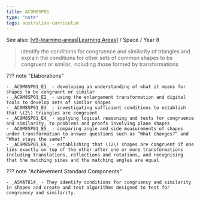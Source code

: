```yaml
---
title: AC9M8SP01
type: "note"
tags: australian-curriculum
---
```


See also: [[v9-learning-areas|Learning Areas]]   / Space / Year 8

> identify the conditions for congruence and similarity of triangles and explain the conditions for other sets of common shapes to be congruent or similar, including those formed by transformations

??? note "Elaborations"

	- _AC9M8SP01_E1_ - developing an understanding of what it means for shapes to be congruent or similar
	- _AC9M8SP01_E2_ - using the enlargement transformation and digital tools to develop sets of similar shapes
	- _AC9M8SP01_E3_ - investigating sufficient conditions to establish that \(2\) triangles are congruent
	- _AC9M8SP01_E4_ - applying logical reasoning and tests for congruence and similarity, to problems and proofs involving plane shapes
	- _AC9M8SP01_E5_ - comparing angle and side measurements of shapes under transformation to answer questions such as “What changes?” and “What stays the same?”
	- _AC9M8SP01_E6_ - establishing that \(2\) shapes are congruent if one lies exactly on top of the other after one or more transformations including translations, reflections and rotations, and recognising that the matching sides and the matching angles are equal
??? note "Achievement Standard Components"

	- _ASMAT814_ - They identify conditions for congruency and similarity in shapes and create and test algorithms designed to test for congruency and similarity.

[//begin]: # "Autogenerated link references for markdown compatibility"
[v9-learning-areas|Learning Areas]: ../v9-learning-areas "v9-learning-areas"
[//end]: # "Autogenerated link references"
